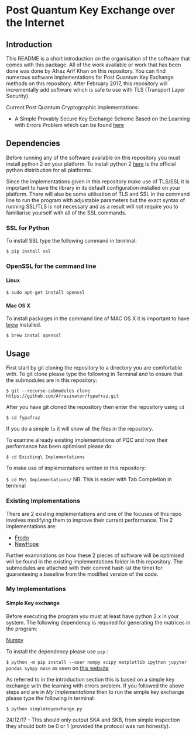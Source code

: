 # Post Quantum Key Exchange over the Internet

## Introduction

This README is a short introduction on the organisation of the software that comes with this package. All of the work available or work that has been done was done by Afraz Arif Khan on this repository. You can find numerous software implementations for Post Quantum Key Exchange methods on this repository. After February 2017, this repository will incrementally add software which is safe to use with TLS (Transport Layer Security). 


Current Post Quantum Cryptographic implementations:

- A Simple Provably Secure Key Exchange Scheme Based on the Learning with Errors Problem which can be found [here](https://eprint.iacr.org/2012/688)

## Dependencies

Before running any of the software available on this repository you must install python 2 on your platform. To install python 2 [here](https://www.python.org/downloads/) is the official python distribution for all platforms. 

Since the implementations given in this repository make use of TLS/SSL it is important to have the library in its default configuration installed on your platform. There will also be some utilisation of TLS and SSL in the command line to run the program with adjustable parameters but the exact syntax of running SSL/TLS is not necessary and as a result will not require you to familiarise yourself with all of the SSL commands.

### SSL for Python

To install SSL type the following command in terminal:

`$ pip install ssl`

### OpenSSL for the command line

#### Linux

`$ sudo apt-get install openssl`

#### Mac OS X

To install packages in the command line of MAC OS X it is important to have [brew](https://brew.sh/) installed. 

`$ brew instal openssl`

## Usage

First start by git cloning the repository to a directory you are comfortable with. To git clone please type the following in Terminal and to ensure that the submodules are in this repository:

`$ git --recurse-submodules clone https://github.com/Afrazinator/fypafraz.git`

After you have git cloned the repository then enter the repository using `cd`

`$ cd fypafraz`

If you do a simple `ls` it will show all the files in the repository.

To examine already existing implementations of PQC and how their performance has been optimised please do: 

`$ cd Existing\ Implementations`

To make use of implementations written in this repository:

`$ cd My\ Implementations/` NB: This is easier with Tab Completion in terminal

### Existing Implementations

There are 2 existing implementations and one of the focuses of this repo involves modifying them to improve their current performance. The 2 implementations are:

- [Frodo](https://github.com/lwe-frodo/lwe-frodo)
- [NewHope](https://github.com/tpoeppelmann/newhope)

Further examinations on how these 2 pieces of software will be optimised will be found in the existing implementations folder in this repository. The submodules are attached with their commit hash (at the time) for guaranteeing a baseline from the modified version of the code.

### My Implementations

#### Simple Key exchange

Before executing the program you must at least have python 2.x in your system. The following dependency is required for generating the matrices in the program:

[Numpy](http://www.numpy.org/)

To install the dependency please use `pip` : 

`$ python -m pip install --user numpy scipy matplotlib ipython jupyter pandas sympy nose` as seen on [this website](https://scipy.org/install.html)

As referred to in the introduction section this is based on a simple key exchange with the learning with errors problem. If you followed the above steps and are in _My Implementations_ then to run the simple key exchange please type the following in terminal:

`$ python simplekeyexchange.py`

24/12/17 - This should only output SKA and SKB, from simple inspection they should both be 0 or 1 (provided the protocol was run honestly). 
